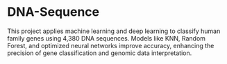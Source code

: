 # DNA-Sequence
This project applies machine learning and deep learning to classify human family genes using 4,380 DNA sequences. Models like KNN, Random Forest, and optimized neural networks improve accuracy, enhancing the precision of gene classification and genomic data interpretation.
